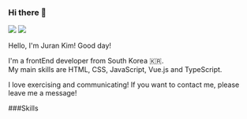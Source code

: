 ### Hi there 👋

<!--
**Raniu/Raniu** is a ✨ _special_ ✨ repository because its `README.md` (this file) appears on your GitHub profile.

Here are some ideas to get you started:

- 🔭 I’m currently working on ...
- 🌱 I’m currently learning ...
- 👯 I’m looking to collaborate on ...
- 🤔 I’m looking for help with ...
- 💬 Ask me about ...
- 📫 How to reach me: ...
- 😄 Pronouns: ...
- ⚡ Fun fact: ...
-->
<a href="https://ranna.tistory.com" rel="nofollow"><img src="https://img.shields.io/badge/Tech_Blog-DD0B78?style=flat-square&amp;logo=GitHub%20Sponsors&amp;logoColor=white" style="max-width: 100%;"></a>
<a href="mailto:jran0323@gmail.com"><img src="https://img.shields.io/badge/jran0323@gmail.com-EA4335?style=flat-square&amp;logo=Gmail&amp;logoColor=white" style="max-width: 100%;"></a>

Hello, I'm Juran Kim!
Good day!

I'm a frontEnd developer from South Korea 🇰🇷.  
My main skills are HTML, CSS, JavaScript, Vue.js and TypeScript.

I love exercising and communicating!
If you want to contact me, please leave me a message!

###Skills
